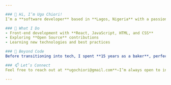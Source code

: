 ```yaml
---

### 👋 Hi, I’m Ugo Chiori!  
I’m a **software developer** based in **Lagos, Nigeria** with a passion for building great user experiences. My journey into tech began in **April 2022** when I started learning **front-end development**, and since then, I’ve been all in—taking on diverse projects, solving real-world problems, and continuously expanding my skill set.  

### 🌟 What I Do  
- Front-end development with **React, JavaScript, HTML, and CSS**  
- Exploring **Open Source** contributions  
- Learning new technologies and best practices  

### 🎯 Beyond Code  
Before transitioning into tech, I spent **15 years as a baker**, perfecting recipes and delivering excellence—skills that translate well into software development: precision, creativity, and problem-solving. Outside of coding, you’ll find me **bowling, working out, or enjoying a cup of coffee while looking up expensive houses in different timezones with my ₦2,000 in my account**.  

### 📫 Let’s Connect  
Feel free to reach out at **ugochiori@gmail.com**—I’m always open to interesting conversations and collaborations!  

---
```




<!---
UgoChiori/UgoChiori is a ✨ special ✨ repository because its `README.md` (this file) appears on your GitHub profile.
You can click the Preview link to take a look at your changes.
--->
